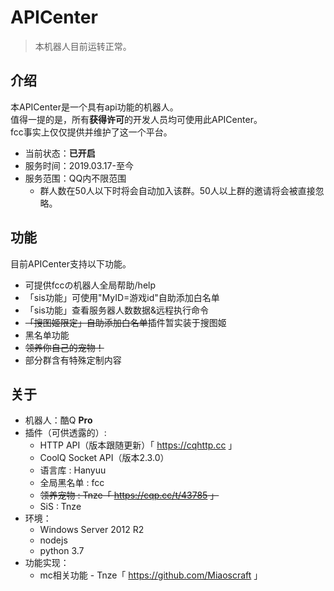 # APICenter

> 本机器人目前运转正常。

## 介绍

本APICenter是一个具有api功能的机器人。  
值得一提的是，所有**获得许可**的开发人员均可使用此APICenter。  
fcc事实上仅仅提供并维护了这一个平台。
 - 当前状态：**已开启**
 - 服务时间：2019.03.17-至今
 - 服务范围：QQ内不限范围
   * 群人数在50人以下时将会自动加入该群。50人以上群的邀请将会被直接忽略。
 
## 功能

目前APICenter支持以下功能。
 - 可提供fccの机器人全局帮助/help
 - 「sis功能」可使用"MyID=游戏id"自助添加白名单
 - 「sis功能」查看服务器人数数据&远程执行命令
 -  ~~「搜图姬限定」自助添加白名单~~插件暂实装于搜图姬
 - 黑名单功能
 - ~~领养你自己的宠物！~~
 - 部分群含有特殊定制内容

## 关于

 - 机器人：酷Q **Pro**
 - 插件（可供透露的）: 
   - HTTP API（版本跟随更新）「 https://cqhttp.cc 」
   - CoolQ Socket API（版本2.3.0）
   - 语言库 : Hanyuu
   - 全局黑名单 : fcc
   - ~~领养宠物 : Tnze「 https://cqp.cc/t/43785 」~~
   - SiS : Tnze
 - 环境：
   - Windows Server 2012 R2
   - nodejs
   - python 3.7
 - 功能实现：
   - mc相关功能 - Tnze「 https://github.com/Miaoscraft 」